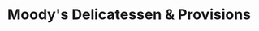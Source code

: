 ---
title: "Moody's Delicatessen & Provisions"
url: /boston/moodys-delicatessen-and-provisions/
shop: deli
---
